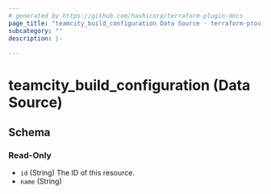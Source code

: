 ```yaml
---
# generated by https://github.com/hashicorp/terraform-plugin-docs
page_title: "teamcity_build_configuration Data Source - terraform-provider-teamcity"
subcategory: ""
description: |-
  
---
```


# teamcity_build_configuration (Data Source)





<!-- schema generated by tfplugindocs -->
## Schema

### Read-Only

- `id` (String) The ID of this resource.
- `name` (String)
